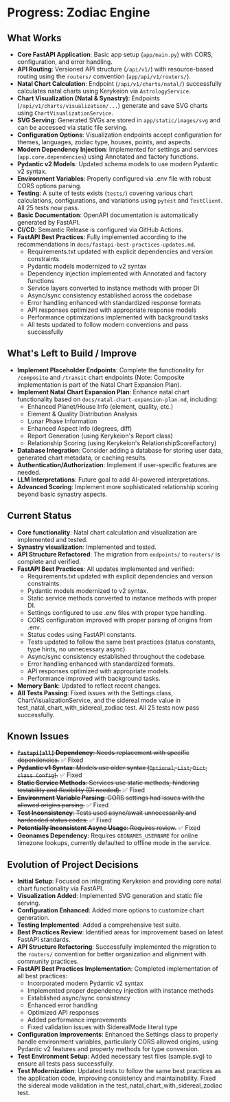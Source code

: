 # Progress: Zodiac Engine

## What Works

- **Core FastAPI Application**: Basic app setup (`app/main.py`) with CORS, configuration, and error handling.
- **API Routing**: Versioned API structure (`/api/v1/`) with resource-based routing using the `routers/` convention (`app/api/v1/routers/`).
- **Natal Chart Calculation**: Endpoint (`/api/v1/charts/natal/`) successfully calculates natal charts using Kerykeion via `AstrologyService`.
- **Chart Visualization (Natal & Synastry)**: Endpoints (`/api/v1/charts/visualization/...`) generate and save SVG charts using `ChartVisualizationService`.
- **SVG Serving**: Generated SVGs are stored in `app/static/images/svg` and can be accessed via static file serving.
- **Configuration Options**: Visualization endpoints accept configuration for themes, languages, zodiac type, houses, points, and aspects.
- **Modern Dependency Injection**: Implemented for settings and services (`app.core.dependencies`) using Annotated and factory functions.
- **Pydantic v2 Models**: Updated schema models to use modern Pydantic v2 syntax.
- **Environment Variables**: Properly configured via .env file with robust CORS options parsing.
- **Testing**: A suite of tests exists (`tests/`) covering various chart calculations, configurations, and variations using `pytest` and `TestClient`. All 25 tests now pass.
- **Basic Documentation**: OpenAPI documentation is automatically generated by FastAPI.
- **CI/CD**: Semantic Release is configured via GitHub Actions.
- **FastAPI Best Practices**: Fully implemented according to the recommendations in `docs/fastapi-best-practices-updates.md`.
  - Requirements.txt updated with explicit dependencies and version constraints
  - Pydantic models modernized to v2 syntax
  - Dependency injection implemented with Annotated and factory functions
  - Service layers converted to instance methods with proper DI
  - Async/sync consistency established across the codebase
  - Error handling enhanced with standardized response formats
  - API responses optimized with appropriate response models
  - Performance optimizations implemented with background tasks
  - All tests updated to follow modern conventions and pass successfully

## What's Left to Build / Improve

- **Implement Placeholder Endpoints**: Complete the functionality for `/composite` and `/transit` chart endpoints (Note: Composite implementation is part of the Natal Chart Expansion Plan).
- **Implement Natal Chart Expansion Plan**: Enhance natal chart functionality based on `docs/natal-chart-expansion-plan.md`, including:
  - Enhanced Planet/House Info (element, quality, etc.)
  - Element & Quality Distribution Analysis
  - Lunar Phase Information
  - Enhanced Aspect Info (degrees, diff)
  - Report Generation (using Kerykeion's Report class)
  - Relationship Scoring (using Kerykeion's RelationshipScoreFactory)
- **Database Integration**: Consider adding a database for storing user data, generated chart metadata, or caching results.
- **Authentication/Authorization**: Implement if user-specific features are needed.
- **LLM Interpretations**: Future goal to add AI-powered interpretations.
- **Advanced Scoring**: Implement more sophisticated relationship scoring beyond basic synastry aspects.

## Current Status

- **Core functionality**: Natal chart calculation and visualization are implemented and tested.
- **Synastry visualization**: Implemented and tested.
- **API Structure Refactored**: The migration from `endpoints/` to `routers/` is complete and verified.
- **FastAPI Best Practices**: All updates implemented and verified:
  - Requirements.txt updated with explicit dependencies and version constraints.
  - Pydantic models modernized to v2 syntax.
  - Static service methods converted to instance methods with proper DI.
  - Settings configured to use .env files with proper type handling.
  - CORS configuration improved with proper parsing of origins from .env.
  - Status codes using FastAPI constants.
  - Tests updated to follow the same best practices (status constants, type hints, no unnecessary async).
  - Async/sync consistency established throughout the codebase.
  - Error handling enhanced with standardized formats.
  - API responses optimized with appropriate models.
  - Performance improved with background tasks.
- **Memory Bank**: Updated to reflect recent changes.
- **All Tests Passing**: Fixed issues with the Settings class, ChartVisualizationService, and the sidereal mode value in test_natal_chart_with_sidereal_zodiac test. All 25 tests now pass successfully.

## Known Issues

- ~~**`fastapi[all]` Dependency**: Needs replacement with specific dependencies.~~ ✅ Fixed
- ~~**Pydantic v1 Syntax**: Models use older syntax (`Optional`, `List`, `Dict`, `class Config`).~~ ✅ Fixed
- ~~**Static Service Methods**: Services use static methods, hindering testability and flexibility (DI needed).~~ ✅ Fixed
- ~~**Environment Variable Parsing**: CORS settings had issues with the allowed origins parsing.~~ ✅ Fixed
- ~~**Test Inconsistency**: Tests used async/await unnecessarily and hardcoded status codes.~~ ✅ Fixed
- ~~**Potentially Inconsistent Async Usage**: Requires review.~~ ✅ Fixed
- **Geonames Dependency**: Requires `GEONAMES_USERNAME` for online timezone lookups, currently defaulted to offline mode in the service.

## Evolution of Project Decisions

- **Initial Setup**: Focused on integrating Kerykeion and providing core natal chart functionality via FastAPI.
- **Visualization Added**: Implemented SVG generation and static file serving.
- **Configuration Enhanced**: Added more options to customize chart generation.
- **Testing Implemented**: Added a comprehensive test suite.
- **Best Practices Review**: Identified areas for improvement based on latest FastAPI standards.
- **API Structure Refactoring**: Successfully implemented the migration to the `routers/` convention for better organization and alignment with community practices.
- **FastAPI Best Practices Implementation**: Completed implementation of all best practices:
  - Incorporated modern Pydantic v2 syntax
  - Implemented proper dependency injection with instance methods
  - Established async/sync consistency
  - Enhanced error handling
  - Optimized API responses
  - Added performance improvements
  - Fixed validation issues with SiderealMode literal type
- **Configuration Improvements**: Enhanced the Settings class to properly handle environment variables, particularly CORS allowed origins, using Pydantic v2 features and property methods for type conversion.
- **Test Environment Setup**: Added necessary test files (sample.svg) to ensure all tests pass successfully.
- **Test Modernization**: Updated tests to follow the same best practices as the application code, improving consistency and maintainability. Fixed the sidereal mode validation in the test_natal_chart_with_sidereal_zodiac test. 